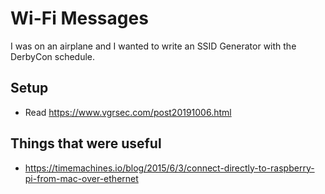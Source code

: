 # Wi-Fi Messages

I was on an airplane and I wanted to write an SSID Generator with the DerbyCon schedule.

## Setup

* Read https://www.vgrsec.com/post20191006.html

## Things that were useful

* https://timemachines.io/blog/2015/6/3/connect-directly-to-raspberry-pi-from-mac-over-ethernet



